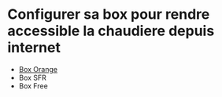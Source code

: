 # Configurer sa box pour rendre accessible la chaudiere depuis internet

 * [Box Orange](/md/livebox.md)
 * Box SFR
 * Box Free